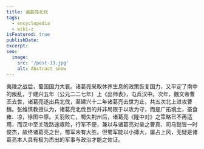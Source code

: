 ```yaml
---
title: 诸葛亮北伐
tags:
  - encyclopedia
  - wiki-z
isFeatured: true
publishDate: 
excerpt: 
seo:
  image:
    src: '/post-13.jpg'
    alt: Abstract snow
---
```


夷陵之战后，蜀国国力大衰。诸葛亮采取休养生息的政策恢复国力，又平定了南中的叛乱，于建兴五年〔公元二二七年〕上《出师表》，屯兵汉中。次年，魏文帝曹丕去世，诸葛亮遂出兵北伐，至建兴十二年诸葛亮去世为止，共五次北上进攻曹魏。张维慎教授认为，诸葛亮北伐目的并非局限于以攻为守，而是广拓境土，蚕食雍、凉，徐图中原。关羽败亡，蜀失荆州后，诸葛亮《隆中对》之策略已不再适用，而汉中至关陇路途艰险，行军不便，兼以与诸葛亮对垒之曹真、司马懿皆一时俊杰，故终诸葛亮之世，蜀军未有大胜。但蜀军能以小搏大，屡占上风，无疑是诸葛亮本人具有极为杰出的军事与政治才能之佐证。
